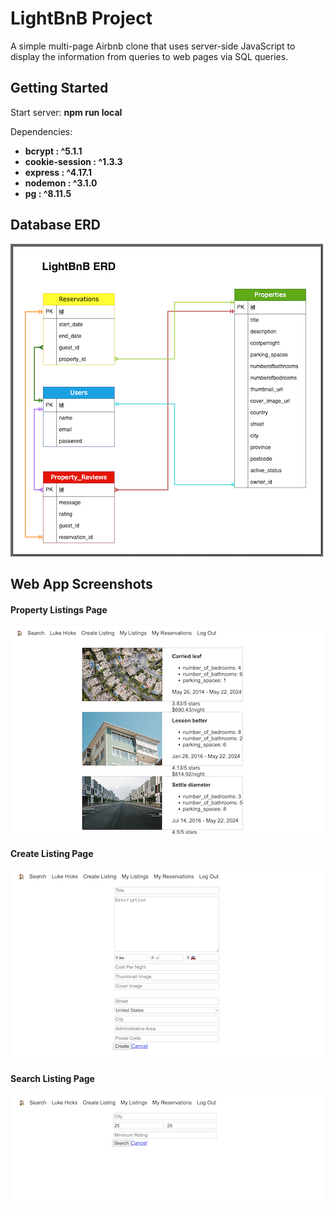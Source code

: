 # LightBnB Project

A simple multi-page Airbnb clone that uses server-side JavaScript to display the information from queries to web pages via SQL queries.

## Getting Started

Start server:
**npm run local**

Dependencies:

- **bcrypt : ^5.1.1**
- **cookie-session : ^1.3.3**
- **express : ^4.17.1**
- **nodemon : ^3.1.0**
- **pg : ^8.11.5**

## Database ERD

![LightBnB database ERD.](./assets/LightBnB_ERD.png)

## Web App Screenshots

#### Property Listings Page

![Screenshot of property listings page.](./assets/lightbnb-listings.png)

#### Create Listing Page

![Screenshot of create listing page.](./assets/lightbnb-new.png)

#### Search Listing Page

![Screenshot of property listings page.](./assets/lightbnb-search.png)
